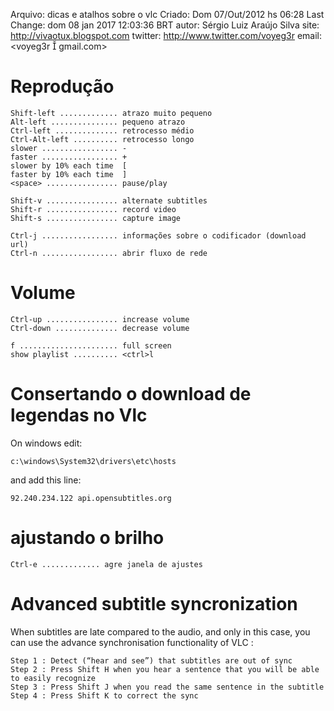 Arquivo: dicas e atalhos sobre o vlc
Criado: Dom 07/Out/2012 hs 06:28
Last Change: dom 08 jan 2017 12:03:36 BRT
autor: Sérgio Luiz Araújo Silva
site: http://vivaotux.blogspot.com
twitter: http://www.twitter.com/voyeg3r
email: <voyeg3r  gmail.com>

# Reprodução

    Shift-left ............. atrazo muito pequeno
    Alt-left ............... pequeno atrazo
    Ctrl-left .............. retrocesso médio
    Ctrl-Alt-left .......... retrocesso longo
    slower ................. -
    faster ................. +
    slower by 10% each time  [
    faster by 10% each time  ]
    <space> ................ pause/play

    Shift-v ................ alternate subtitles
    Shift-r ................ record video
    Shift-s ................ capture image

    Ctrl-j ................. informações sobre o codificador (download url)
    Ctrl-n ................. abrir fluxo de rede

# Volume

    Ctrl-up ................ increase volume
    Ctrl-down .............. decrease volume

    f ...................... full screen
    show playlist .......... <ctrl>l

# Consertando o download de legendas no Vlc

On windows edit:

    c:\windows\System32\drivers\etc\hosts

and add this line:

    92.240.234.122 api.opensubtitles.org

# ajustando o brilho

    Ctrl-e ............. agre janela de ajustes

# Advanced subtitle syncronization

When subtitles are late compared to the audio, and only in this case, you can use the advance synchronisation functionality of VLC :

    Step 1 : Detect (“hear and see”) that subtitles are out of sync
    Step 2 : Press Shift H when you hear a sentence that you will be able to easily recognize
    Step 3 : Press Shift J when you read the same sentence in the subtitle
    Step 4 : Press Shift K to correct the sync
